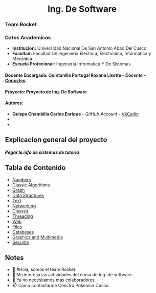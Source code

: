 # **<center>Ing. De Software </center>**
### Team Rocket

### Datos Academicos
  - **Institucion:** Universidad Nacional De San Antonio Abad Del Cusco
  - **Facultad:** Facultad De Ingenieria Eléctrica, Electrónica, Informática y Mecánica
  - **Escuela Profecional:** Ingenieria Informatica Y De Sistemas
#### Docente Encargada: **Quintanilla Portugal Roxana Lisette** - _Docente_ - [Concytec](http://directorio.concytec.gob.pe/appDirectorioCTI/VerDatosInvestigador.do?id_investigador=40930).

#### Proyecto: Proyecto de Ing. De Software
#### Autores:
- **Quispe Chambilla Carlos Enrique** - _GitHub Account_ - [VkCarlin](https://github.com/VkCarlin)
-
-
## Explicacion general del proyecto
##### Pegar la info de sistemas de tutoria
## Tabla de Contenido

- [Numbers](https://github.com/VkCarlin/TeamRocket)
- [Classic Algorithms](https://github.com/VkCarlin/TeamRocket)
- [Graph](https://github.com/VkCarlin/TeamRocket)
- [Data Structures](https://github.com/VkCarlin/TeamRocket)
- [Text](https://github.com/VkCarlin/TeamRocket)
- [Networking](https://github.com/VkCarlin/TeamRocket)
- [Classes](https://github.com/VkCarlin/TeamRocket)
- [Threading](https://github.com/VkCarlin/TeamRocket)
- [Web](https://github.com/VkCarlin/TeamRocket)
- [Files](https://github.com/VkCarlin/TeamRocket)
- [Databases](https://github.com/VkCarlin/TeamRocket)
- [Graphics and Multimedia](https://github.com/VkCarlin/TeamRocket)
- [Security](https://github.com/VkCarlin/TeamRocket)





## Notes
- 👋 #Hola, somos el team Rocket.
- 👀 Me interesa las actividades del curso de Ing. de software.
- 💞️ Ya no necesitamos más colaboradores.
- 📫 Cómo contactarme Cenctro Pokemon Cusco.
